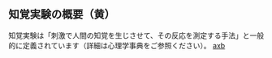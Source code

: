 ## 知覚実験の概要（黄）

知覚実験は「刺激で人間の知覚を生じさせて、その反応を測定する手法」と一般的に定義されています（詳細は心理学事典をご参照ください）。
[axb](./01_axb.html)
